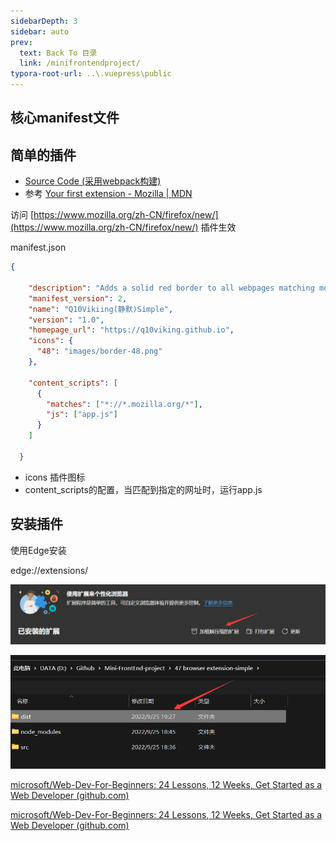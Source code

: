 ```yaml
---
sidebarDepth: 3
sidebar: auto
prev:
  text: Back To 目录
  link: /minifrontendproject/
typora-root-url: ..\.vuepress\public
---
```




## 核心manifest文件





## 简单的插件

- [Source Code (采用webpack构建)](https://github.com/Q10Viking/Mini-FrontEnd-project/tree/main/47%20browser%20extension-simple)
- 参考 [Your first extension - Mozilla | MDN](https://developer.mozilla.org/en-US/docs/Mozilla/Add-ons/WebExtensions/Your_first_WebExtension)

访问 [https://www.mozilla.org/zh-CN/firefox/new/](https://www.mozilla.org/zh-CN/firefox/new/) 插件生效

manifest.json

```json
{

    "description": "Adds a solid red border to all webpages matching mozilla.org. See https://developer.mozilla.org/en-US/Add-ons/WebExtensions/Examples#borderify",
    "manifest_version": 2,
    "name": "Q10Vikiing(静默)Simple",
    "version": "1.0",
    "homepage_url": "https://q10viking.github.io",
    "icons": {
      "48": "images/border-48.png"
    },
  
    "content_scripts": [
      {
        "matches": ["*://*.mozilla.org/*"],
        "js": ["app.js"]
      }
    ]
  
  }
```

- icons 插件图标
- content_scripts的配置，当匹配到指定的网址时，运行app.js



## 安装插件

使用Edge安装

edge://extensions/

![image-20220925201304876](/images/minifrontendproject/image-20220925201304876.png)

![image-20220925201337256](/images/minifrontendproject/image-20220925201337256.png)





[microsoft/Web-Dev-For-Beginners: 24 Lessons, 12 Weeks, Get Started as a Web Developer (github.com)](https://github.com/microsoft/Web-Dev-For-Beginners)

[microsoft/Web-Dev-For-Beginners: 24 Lessons, 12 Weeks, Get Started as a Web Developer (github.com)](https://github.com/microsoft/Web-Dev-For-Beginners)